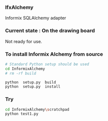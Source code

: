 ### IfxAlchemy
Informix SQLAlchemy adapter

### Current state : On the drawing board
Not ready for use.


### To install Informix Alchemy from source
```bash
# Standard Python setup should be used
cd InformixAlchemy
# rm -rf build

python  setup.py  build
python  setup.py  install
```


### Try
```bash
cd InformixAlchemy\scratchpad
python test1.py
```